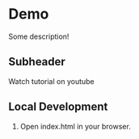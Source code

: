 # Demo

Some description!

## Subheader

Watch tutorial on youtube

## Local Development

1. Open index.html in your browser.